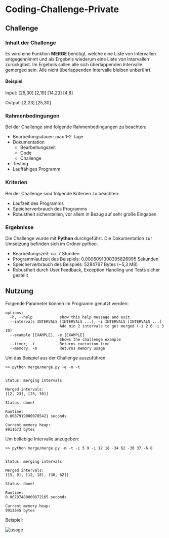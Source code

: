 # Coding-Challenge-Private

## Challenge

### Inhalt der Challenge

Es wird eine Funktion **MERGE** benötigt, welche eine Liste von Intervallen entgegennimmt und als Ergebnis wiederum eine Liste von Intervallen zurückgibst.
Im Ergebnis sollen alle sich überlappenden Intervalle gemerged sein. Alle nicht überlappenden Intervalle bleiben unberührt.

#### Beispiel

Input: [25,30] [2,19] [14,23] [4,8]  

Output: [2,23] [25,30]

### Rahmenbedingungen

Bei der Challenge sind folgende Rahmenbedingungen zu beachten:

- Bearbeitungsdauer: max 1-2 Tage
- Dokumentation
    - Bearbeitungszeit
    - Code 
    - Challenge
- Testing
- Lauffähiges Programm

### Kriterien

Bei der Challenge sind folgende Kriterien zu beachten:

- Laufzeit des Programms 
- Speicherverbrauch des Programms
- Robustheit sicherstellen, vor allem in Bezug auf sehr große Eingaben

### Ergebnisse

Die Challenge wurde mit **Python** durchgeführt. Die Dokumentation zur Umsetzung befinden sich im Ordner *python*.

- Bearbeitungszeit: ca. 7 Stunden
- Programmlaufzeit des Beispiels: 0.0006091000395826995 Sekunden
- Speicherverbrauch des Beispiels: 5284767 Bytes (~5,3 MB)
- Robustheit durch User Feedback, Exception Handling und Tests sicher gestellt

## Nutzung

Folgende Parameter können im Programm genutzt werden:

```
options:
  -h, --help            show this help message and exit
  --intervals INTERVALS [INTERVALS ...], -i INTERVALS [INTERVALS ...]
                        Add min 2 intervals to get merged (-i 2 6 -i 3 10)
  --example [EXAMPLE], -e [EXAMPLE]
                        Shows the challenge example
  --timer, -t           Returns execution time
  --memory, -m          Returns memory usage
```

Um das Beispiel aus der Challenge auszuführen:

```
>> python merge/merge.py -e -m -t


Status: merging intervals

Merged intervals:
[[2, 23], [25, 30]]

Status: done!

Runtime:
0.00879190000705421 seconds

Current memory heap:
9911673 bytes
```

Um beliebige Intervalle anzugeben:

```
>> python merge/merge.py -m -t -i 5 9 -i 12 18 -34 62 -30 37 -6 8


Status: merging intervals

Merged intervals:
[[5, 9], [12, 18], [30, 62]]

Status: done!

Runtime:
0.00787480000872165 seconds

Current memory heap:
9913645 bytes
```

Beispiel:

![usage](https://i.imgur.com/wE5wQD0.gif)